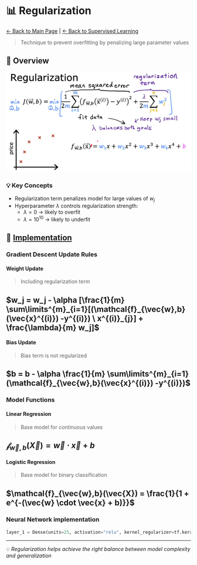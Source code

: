# 📊 Regularization

[← Back to Main Page](../../README.md) | [← Back to Supervised Learning](../supervised_learning.md)

> Technique to prevent overfitting by penalizing large parameter values

## 🎯 Overview
<img src="images/regularization.png" alt="regularization visualization" width="750">

### 💡 Key Concepts
- Regularization term penalizes model for large values of $w_j$
- Hyperparameter $\lambda$ controls regularization strength:
  - $\lambda = 0$ → likely to overfit
  - $\lambda = 10^{10}$ → likely to underfit

## 📐 [Implementation](regularization.ipynb)

### Gradient Descent Update Rules

#### Weight Update
> Including regularization term

## $w_j = w_j - \alpha [\frac{1}{m} \sum\limits^{m}_{i=1}[(\mathcal{f}_{\vec{w},b}(\vec{x}^{(i)}) -y^{(i)}) \ x^{(i)}_{j}] + \frac{\lambda}{m} w_j]$

#### Bias Update
> Bias term is not regularized

## $b = b - \alpha \frac{1}{m} \sum\limits^{m}_{i=1}(\mathcal{f}_{\vec{w},b}(\vec{x}^{(i)}) -y^{(i)})$

### Model Functions

#### Linear Regression
> Base model for continuous values

## $\mathcal{f}_{\vec{w},b}(\vec{X}) = \vec{w} \cdot \vec{x} + b$

#### Logistic Regression
> Base model for binary classification

## $\mathcal{f}_{\vec{w},b}(\vec{X}) = \frac{1}{1 + e^{-(\vec{w} \cdot \vec{x} + b)}}$


### Neural Network implementation
```python
layer_1 = Dense(units=25, activation="relu", kernel_regularizer=tf.keras.regularizers.l2(0.01)))
```

---
💡 _Regularization helps achieve the right balance between model complexity and generalization_